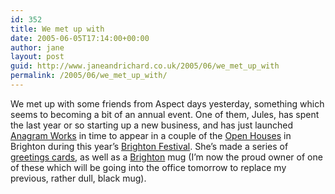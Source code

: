 ```yaml
---
id: 352
title: We met up with
date: 2005-06-05T17:14:00+00:00
author: jane
layout: post
guid: http://www.janeandrichard.co.uk/2005/06/we_met_up_with
permalink: /2005/06/we_met_up_with/
---
```

We met up with some friends from Aspect days yesterday, something which seems to becoming a bit of an annual event. One of them, Jules, has spent the last year or so starting up a new business, and has just launched [Anagram Works](http://www.anagramworks.co.uk/) in time to appear in a couple of the [Open Houses](http://www.openhouseonline.co.uk/) in Brighton during this year&#8217;s [Brighton Festival](http://www.brighton-festival.org.uk/). She&#8217;s made a series of [greetings cards](http://www.anagramworks.co.uk/products.html), as well as a [Brighton](http://www.anagramworks.co.uk/samples/Brighton.jpg) mug (I&#8217;m now the proud owner of one of these which will be going into the office tomorrow to replace my previous, rather dull, black mug).